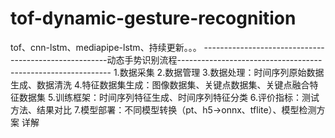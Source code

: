 # tof-dynamic-gesture-recognition
tof、cnn-lstm、mediapipe-lstm、持续更新。。。
------------------------------------------------------动态手势识别流程-------------------------------------------------------------
1.数据采集
2.数据管理
3.数据处理：时间序列原始数据生成、数据清洗
4.特征数据集生成：图像数据集、关键点数据集、关键点融合特征数据集
5.训练框架：时间序列特征生成、时间序列特征分类
6.评价指标：测试方法、结果对比
7.模型部署：不同模型转换（pt、h5->onnx、tflite）、模型检测方案
详解
